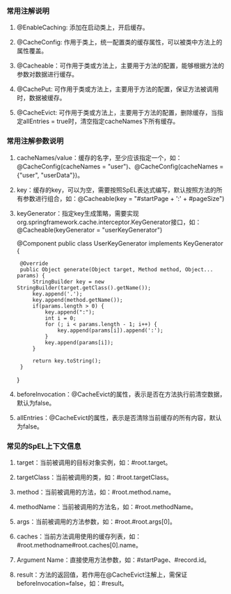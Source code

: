 ### 常用注解说明

1. @EnableCaching: 添加在启动类上，开启缓存。

2. @CacheConfig: 作用于类上，统一配置类的缓存属性，可以被类中方法上的属性覆盖。

3. @Cacheable：可作用于类或方法上，主要用于方法的配置，能够根据方法的参数对数据进行缓存。

4. @CachePut: 可作用于类或方法上，主要用于方法的配置，保证方法被调用时，数据被缓存。

5. @CacheEvict: 可作用于类或方法上，主要用于方法的配置，删除缓存，当指定allEntries = true时，清空指定cacheNames下所有缓存。

### 常用注解参数说明

1. cacheNames/value：缓存的名字，至少应该指定一个，如：@CacheConfig(cacheNames = "user")、@CacheConfig(cacheNames = {"user", "userData"})。

2. key：缓存的key，可以为空，需要按照SpEL表达式编写，默认按照方法的所有参数进行组合，如：@Cacheable(key = "#startPage + ':' + #pageSize")

3. keyGenerator：指定key生成策略，需要实现org.springframework.cache.interceptor.KeyGenerator接口，如：@Cacheable(keyGenerator = "userKeyGenerator")

    
    @Component
    public class UserKeyGenerator implements KeyGenerator {
    
        @Override
        public Object generate(Object target, Method method, Object... params) {
            StringBuilder key = new StringBuilder(target.getClass().getName());
            key.append('.');
            key.append(method.getName());
            if(params.length > 0) {
                key.append(":");
                int i = 0;
                for (; i < params.length - 1; i++) {
                    key.append(params[i]).append(':');
                }
                key.append(params[i]);
            }
    
            return key.toString();
        }
    }
    
4. beforeInvocation：@CacheEvict的属性，表示是否在方法执行前清空数据，默认为false。

5. allEntries：@CacheEvict的属性，表示是否清除当前缓存的所有内容，默认为false。
    
### 常见的SpEL上下文信息

1. target：当前被调用的目标对象实例，如：#root.target。

2. targetClass：当前被调用的类，如：#root.targetClass。

3. method：当前被调用的方法，如：#root.method.name。

4. methodName：当前被调用的方法名，如：#root.methodName。

5. args：当前被调用的方法参数，如：#root.#root.args[0]。

6. caches：当前方法调用使用的缓存列表，如：#root.methodname#root.caches[0].name。

7. Argument Name：直接使用方法参数，如：#startPage、#record.id。

8. result：方法的返回值，若作用在@CacheEvict注解上，需保证beforeInvocation=false，如：#result。






















